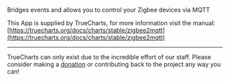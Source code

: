 Bridges events and allows you to control your Zigbee devices via MQTT

This App is supplied by TrueCharts, for more information visit the manual: [https://truecharts.org/docs/charts/stable/zigbee2mqtt](https://truecharts.org/docs/charts/stable/zigbee2mqtt)

---

TrueCharts can only exist due to the incredible effort of our staff.
Please consider making a [donation](https://truecharts.org/docs/about/sponsor) or contributing back to the project any way you can!
